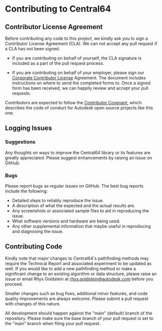 # Contributing to Central64

## Contributor License Agreement

Before contributing any code to this project, we kindly ask you to sign a Contributor License Agreement (CLA). We can not accept any pull request if a CLA has not been signed.

- If you are contributing on behalf of yourself, the CLA signature is included as a part of the pull request process.

- If you are contributing on behalf of your employer, please sign our [Corporate Contributor License](https://github.com/Autodesk/autodesk.github.io/releases/download/1.0/ADSK.Form.Corp.Contrib.Agmt.for.Open.Source.docx) Agreement. The document includes instructions on where to send the completed forms to. Once a signed form has been received, we can happily review and accept your pull requests.

Contributors are expected to follow the [Contributor Covenant](CODE_OF_CONDUCT.md), which describes the code of conduct for Autodesk open source projects like this one.

## Logging Issues

### Suggestions

Any thoughts on ways to improve the Central64 library or its features are greatly appreciated. Please suggest enhancements by raising an issue on GitHub.

### Bugs

Please report bugs as regular issues on GitHub. The best bug reports include the following:

- Detailed steps to reliably reproduce the issue.
- A description of what the expected and the actual results are.
- Any screenshots or associated sample files to aid in reproducing the issue.
- What software versions and hardware are being used.
- Any other supplemental information that maybe useful in reproducing and diagnosing the issue.

## Contributing Code

Kindly note that major changes to Central64's pathfinding methods may require the Technical Report and associated experiment to be updated as well. If you would like to add a new pathfinding method or make a significant change to an existing algorithm or data structure, please raise an issue or email Rhys Goldstein at [rhys.goldstein@autodesk.com](mailto:rhys.goldstein@autodesk.com) before you proceed. 

Smaller changes such as bug fixes, additional minor features, and code quality improvements are always welcome. Please submit a pull request with changes of this nature.

All development should happen against the "main" (default) branch of the repository. Please make sure the base branch of your pull request is set to the "main" branch when filing your pull request.
